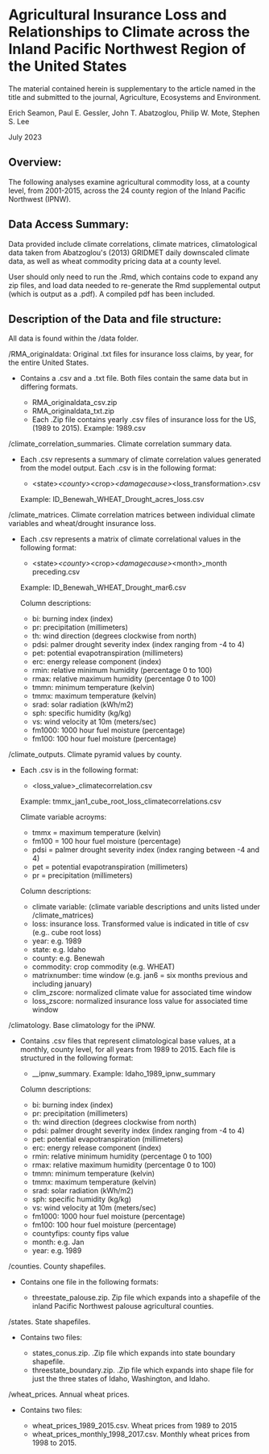 # Agricultural Insurance Loss and Relationships to Climate across the Inland Pacific Northwest Region of the United States

The material contained herein is supplementary to the article named in the title and submitted to the journal, Agriculture, Ecosystems and Environment.

Erich Seamon, Paul E. Gessler, John T. Abatzoglou, Philip W. Mote, Stephen S. Lee 

July 2023

## Overview:

The following analyses examine agricultural commodity loss, at a county level, from 2001-2015, across the 24 county region of the Inland Pacific Northwest (IPNW). 

## Data Access Summary:

Data provided include climate correlations, climate matrices, climatological data taken from Abatzoglou's (2013) GRIDMET daily downscaled climate data, as well as wheat commodity pricing data at a county level.

User should only need to run the .Rmd, which contains code to expand any zip files, and load data needed to re-generate the Rmd supplemental output (which is output as a .pdf).  A compiled pdf has been included.

## Description of the Data and file structure:

All data is found within the /data folder. 

/RMA_originaldata: Original .txt files for insurance loss claims, by year, for the entire United States.

 - Contains a .csv and a .txt file. Both files contain the same data but in differing formats.
 
   - RMA_originaldata_csv.zip
   - RMA_originaldata_txt.zip 
   - Each .Zip file contains yearly .csv files of insurance loss for the US, (1989 to 2015). Example: 1989.csv

/climate_correlation_summaries. Climate correlation summary data.

 - Each .csv represents a summary of climate correlation values generated from the model output. Each .csv is in the following format:
 
   - &lt;state&gt;_&lt;county&gt;_&lt;crop&gt;_&lt;damagecause&gt;_&lt;loss_transformation&gt;.csv
   
   Example: ID_Benewah_WHEAT_Drought_acres_loss.csv

/climate_matrices. Climate correlation matrices between individual climate variables and wheat/drought insurance loss. 

 - Each .csv represents a matrix of climate correlational values in the following format:
 
   - &lt;state&gt;_&lt;county&gt;_&lt;crop&gt;_&lt;damagecause&gt;_&lt;month&gt;_month preceding.csv
   
   Example: ID_Benewah_WHEAT_Drought_mar6.csv
   
   Column descriptions:
   
     - bi: burning index (index)
     - pr: precipitation (millimeters)
     - th: wind direction (degrees clockwise from north)
     - pdsi: palmer drought severity index (index ranging from -4 to 4)
     - pet: potential evapotranspiration (millimeters)
     - erc: energy release component (index)
     - rmin: relative minimum humidity (percentage 0 to 100)
     - rmax: relative maximum humidity (percentage 0 to 100)
     - tmmn: minimum temperature (kelvin)
     - tmmx: maximum temperature (kelvin)
     - srad: solar radiation (kWh/m2)
     - sph: specific humidity (kg/kg)
     - vs: wind velocity at 10m (meters/sec)
     - fm1000: 1000 hour fuel moisture (percentage)
     - fm100: 100 hour fuel moisture (percentage)
     
/climate_outputs. Climate pyramid values by county.  

 - Each .csv is in the following format:

   - <climate variable>_<month><months preceding>_<loss_value>_climatecorrelation.csv
 
   Example: tmmx_jan1_cube_root_loss_climatecorrelations.csv
 
   Climate variable acroyms:
 
     - tmmx = maximum temperature (kelvin)
     - fm100 = 100 hour fuel moisture (percentage)
     - pdsi = palmer drought severity index (index ranging between -4 and 4)
     - pet = potential evapotranspiration (millimeters)
     - pr = precipitation (millimeters)
    
   Column descriptions:
   
     - climate variable: (climate variable descriptions and units listed under /climate_matrices)
     - loss: insurance loss.  Transformed value is indicated in title of csv (e.g.. cube root loss)
     - year: e.g. 1989
     - state: e.g. Idaho
     - county: e.g. Benewah
     - commodity: crop commodity (e.g. WHEAT)
      - matrixnumber: time window (e.g. jan6  = six months previous and including january)
    - clim_zscore: normalized climate value for associated time window
     - loss_zscore: normalized insurance loss value for associated time window
   
/climatology. Base climatology for the iPNW.

 - Contains .csv files that represent climatological base values, at a monthly, county level, for all years from 1989 to 2015.  Each file is structured in   the following format:

   - <state>_<year>_ipnw_summary.  Example: Idaho_1989_ipnw_summary
   
   Column descriptions:
   
     - bi: burning index (index)
     - pr: precipitation (millimeters)
     - th: wind direction (degrees clockwise from north)
     - pdsi: palmer drought severity index (index ranging from -4 to 4)
     - pet: potential evapotranspiration (millimeters)
     - erc: energy release component (index)
     - rmin: relative minimum humidity (percentage 0 to 100)
     - rmax: relative maximum humidity (percentage 0 to 100)
     - tmmn: minimum temperature (kelvin)
     - tmmx: maximum temperature (kelvin)
     - srad: solar radiation (kWh/m2)
     - sph: specific humidity (kg/kg)
     - vs: wind velocity at 10m (meters/sec)
     - fm1000: 1000 hour fuel moisture (percentage)
     - fm100: 100 hour fuel moisture (percentage)
     - countyfips: county fips value
     - month: e.g. Jan
     - year: e.g. 1989

/counties. County shapefiles.

- Contains one file in the following formats:
 
   - threestate_palouse.zip.  Zip file which expands into a shapefile of the inland Pacific Northwest palouse agricultural counties.
   
/states. State shapefiles.

- Contains two files:
  
  - states_conus.zip.  .Zip file which expands into state boundary shapefile.
  - threestate_boundary.zip. .Zip file which expands into shape file for just the three states of Idaho, Washington, and Idaho.

/wheat_prices. Annual wheat prices.

- Contains two files:
  
  - wheat_prices_1989_2015.csv.  Wheat prices from 1989 to 2015
  - wheat_prices_monthly_1998_2017.csv.  Monthly wheat prices from 1998 to 2015.
